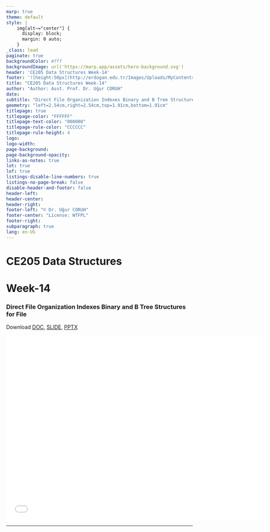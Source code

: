 ```yaml
---
marp: true
theme: default
style: |
    img[alt~="center"] {
      display: block;
      margin: 0 auto;
    }
_class: lead
paginate: true
backgroundColor: #fff
backgroundImage: url('https://marp.app/assets/hero-background.svg')
header: 'CE205 Data Structures Week-14'
footer: '![height:50px](http://erdogan.edu.tr/Images/Uploads/MyContents/L_379-20170718142719217230.jpg) RTEU CE205 Week-14'
title: "CE205 Data Structures Week-14"
author: "Author: Asst. Prof. Dr. Uğur CORUH"
date:
subtitle: "Direct File Organization Indexes Binary and B Tree Structures for File"
geometry: "left=2.54cm,right=2.54cm,top=1.91cm,bottom=1.91cm"
titlepage: true
titlepage-color: "FFFFFF"
titlepage-text-color: "000000"
titlepage-rule-color: "CCCCCC"
titlepage-rule-height: 4
logo:
logo-width:
page-background:
page-background-opacity:
links-as-notes: true
lot: true
lof: true
listings-disable-line-numbers: true
listings-no-page-break: false
disable-header-and-footer: false
header-left:
header-center:
header-right:
footer-left: "© Dr. Uğur CORUH"
footer-center: "License: WTFPL"
footer-right:
subparagraph: true
lang: en-US 
---
```


<!-- _backgroundColor: aquq -->

<!-- _color: orange -->

<!-- paginate: false -->

# CE205 Data Structures

# Week-14

### Direct File Organization Indexes Binary and B Tree Structures for File

Download [DOC](ce205-week-14-direct-file-b-tree.md_doc.pdf), [SLIDE](ce205-week-14-direct-file-b-tree.md_slide.pdf), [PPTX](ce205-week-14-direct-file-b-tree.md_slide.pptx)

<iframe width=700, height=500 frameBorder=0 src="../ce205-week-14-direct-file-b-tree.md_slide.html"></iframe>

---

<!-- paginate: true -->
